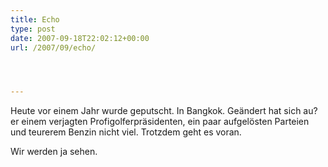 ```yaml
---
title: Echo
type: post
date: 2007-09-18T22:02:12+00:00
url: /2007/09/echo/




---
```

Heute vor einem Jahr wurde geputscht. In Bangkok. Geändert hat sich au?er einem verjagten Profigolferpräsidenten, ein paar aufgelösten Parteien und teurerem Benzin nicht viel. Trotzdem geht es voran.

Wir werden ja sehen.
